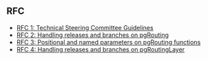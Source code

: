 ## RFC

* [RFC 1: Technical Steering Committee Guidelines](RFC1.md)
* [RFC 2: Handling releases and branches on pgRouting](RFC2.md)
* [RFC 3: Positional and named parameters on pgRouting functions](RFC3.md)
* [RFC 4: Handling releases and branches on pgRoutingLayer](RFC4.md)
